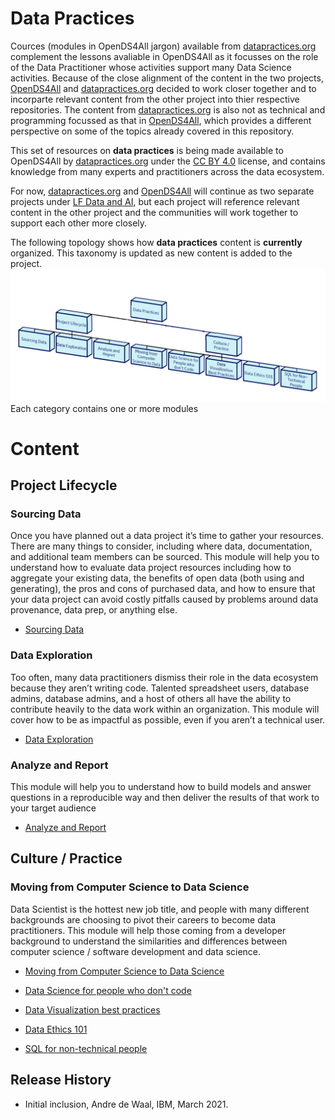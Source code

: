 # Data Practices

Cources (modules in OpenDS4All jargon) available from [datapractices.org](https://datapractices.org) complement the lessons avaliable in OpenDS4All as it focusses on the role of the Data Practitioner whose activities support many Data Science activities. Because of the close alignment of the content in the two projects, [OpenDS4All](https://github.com/odpi/OpenDS4All) and [datapractices.org](https://datapractices.org/) decided to work closer together and to incorparte relevant content from the other project into thier respective repositories. The content from [datapractices.org](https://datapractices.org) is also not as technical and programming focussed as that in [OpenDS4All](https://github.com/odpi/OpenDS4All), which provides a different perspective on some of the topics already covered in this repository. 

This set of resources on **data practices** is being made available to OpenDS4All by [datapractices.org](https://datapractices.org) under the 
[CC BY 4.0](https://creativecommons.org/licenses/by/4.0/) license, and contains
knowledge from many experts and practitioners across the data ecosystem. 

For now, [datapractices.org](https://datapractices.org) and [OpenDS4All](https://github.com/odpi/OpenDS4All) will continue as two separate projects under [LF Data and AI](https://lfaidata.foundation/about/join/), but each project will reference relevant content in the other project and the communities will work together to support each other more closely.

The following topology shows how __data practices__ content is __currently__ organized. This taxonomy is updated as new content is added to the project. 
![taxonomy](assets/img/data-practices-taxonomy.png)
Each category contains one or more modules

# Content

## Project Lifecycle
### Sourcing Data
Once you have planned out a data project it’s time to gather your resources. There are many things to consider, including where data, documentation, and additional team members can be sourced. This module will help you to understand how to evaluate data project resources including how to aggregate your existing data, the benefits of open data (both using and generating), the pros and cons of purchased data, and how to ensure that your data project can avoid costly pitfalls caused by problems around data provenance, data prep, or anything else.
* [Sourcing Data](https://datapractices.org/courseware/1_2.html)

### Data Exploration
Too often, many data practitioners dismiss their role in the data ecosystem because they aren’t writing code. Talented spreadsheet users, database admins, database admins, and a host of others all have the ability to contribute heavily to the data work within an organization. This module will cover how to be as impactful as possible, even if you aren’t a technical user.
* [Data Exploration](https://datapractices.org/courseware/1_4.html)

### Analyze and Report
This module will help you to understand how to build models and answer questions in a reproducible way and then deliver the results of that work to your target audience
* [Analyze and Report](https://datapractices.org/courseware/1_5.html)

## Culture / Practice
### Moving from Computer Science to Data Science
Data Scientist is the hottest new job title, and people with many different backgrounds are choosing to pivot their careers to become data practitioners. This module will help those coming from a developer background to understand the similarities and differences between computer science / software development and data science.
* [Moving from Computer Science to Data Science](https://datapractices.org/courseware/coming-soon.html)

* [Data Science for people who don't code](https://datapractices.org/courseware/coming-soon.html)
* [Data Visualization best practices](https://datapractices.org/courseware/2_5.html)
* [Data Ethics 101](https://datapractices.org/courseware/coming-soon.html)
* [SQL for non-technical people](https://datapractices.org/courseware/2_7.html)


## Release History

* Initial inclusion, Andre de Waal, IBM, March 2021.
